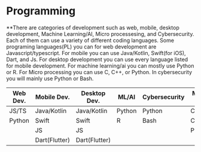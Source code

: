 
# Programming

**There are categories of development such as web, mobile, desktop development, Machine Learning/AI, Micro processesing, and Cybersecurity. 
Each of them can use a variety of different coding languages. 
Some programing languages(PL) you can for web development are Javascript/typescript. 
For mobile you can use Java/Kotlin, Swift(for iOS), Dart, and Js. 
For desktop development you can use every language listed for mobile development. 
For machine learning/ai you can mostly use Python or R.
For Micro processing you can use C, C++, or Python.
In cybersecurity you will mainly use Python or Bash.

| Web Dev. | Mobile Dev.   | Desktop Dev.  | ML/AI  | Cybersecurity | Micro P. |
|----------|---------------|---------------|--------|---------------|----------|
| JS/TS    | Java/Kotlin   | Java/Kotlin   | Python | Python        | C        |
| Python   | Swift         | Swift         | R      | Bash          | C++      |
|          | JS            | JS            |        |               | Python   |
|          | Dart(Flutter) | Dart(Flutter) |        |               |          |
